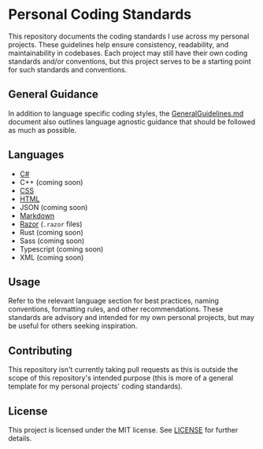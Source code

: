 # Personal Coding Standards

This repository documents the coding standards I use across my personal projects. These guidelines help ensure consistency, readability, and maintainability in codebases. Each project may still have their own coding standards and/or conventions, but this project serves to be a starting point for such standards and conventions.

## General Guidance

In addition to language specific coding styles, the [GeneralGuidelines.md](docs/GeneralGuidelines.md) document also outlines language agnostic guidance that should be followed as much as possible.

## Languages

- [C#](docs/Languages/C-Sharp.md)
- C++ (coming soon)
- [CSS](docs/Languages/CSS.md)
- [HTML](docs/Languages/HTML.md)
- JSON (coming soon)
- [Markdown](docs/Languages/Markdown.md)
- [Razor](docs/Languages/Razor.md) (`.razor` files)
- Rust (coming soon)
- Sass (coming soon)
- Typescript (coming soon)
- XML (coming soon)

## Usage

Refer to the relevant language section for best practices, naming conventions, formatting rules, and other recommendations. These standards are advisory and intended for my own personal projects, but may be useful for others seeking inspiration.

## Contributing

This repository isn't currently taking pull requests as this is outside the scope of this repository's intended purpose (this is more of a general template for my personal projects' coding standards).

## License

This project is licensed under the MIT license. See [LICENSE](LICENSE) for further details.
